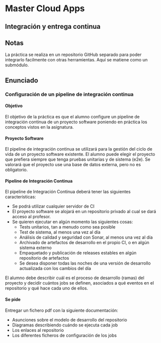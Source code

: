 # Master Cloud Apps

## Integración y entrega continua

## Notas

La práctica se realiza en un repositorio GitHub separado para poder integrarlo facilmente con otras herramientas. Aquí se matiene como un submódulo.

## Enunciado

### Configuración de un pipeline de integración continua

#### Objetivo

El objetivo de la práctica es que el alumno configure un pipeline de integración continua de un proyecto software poniendo en práctica los conceptos vistos en la asignatura.

#### Proyecto Software

El pipeline de integración continua se utilizará para la gestión del ciclo de vida de un proyecto software existente. El alumno puede elegir el proyecto que prefiera siempre que tenga pruebas unitarias y de sistema (e2e). Se valorará que el proyecto use una base de datos externa, pero no es obligatorio.

#### Pipeline de Integración Continua

El pipeline de Integración Continua deberá tener las siguientes características:

- Se podrá utilizar cualquier servidor de CI
- El proyecto software se alojará en un repositorio privado al cual se dará acceso al profesor.
- Se quieren ejecutar en algún momento las siguientes cosas:
  - Tests unitarios, tan a menudo como sea posible
  - Test de sistema, al menos una vez al día
  - Análisis de calidad y seguridad con Sonar, al menos una vez al día
  - Archivado de artefactos de desarrollo en el propio CI, o en algún sistema externo
  - Empaquetado y publicación de releases estables en algún repositorio de
artefactos
  - Se desea disponer todas las noches de una versión de desarrollo actualizada
con los cambios del día

El alumno debe describir cuál es el proceso de desarrollo (ramas) del proyecto y decidir cuántos jobs se definen, asociados a qué eventos en el repositorio y qué hace cada uno de ellos.

#### Se pide

Entregar un fichero pdf con la siguiente documentación:

- Asunciones sobre el modelo de desarrollo del repositorio
- Diagramas describiendo cuándo se ejecuta cada job
- Los enlaces al repositorio
- Los diferentes ficheros de configuración de los jobs